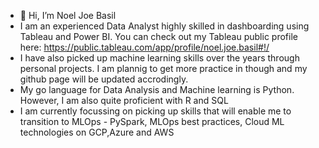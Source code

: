 - 👋 Hi, I’m Noel Joe Basil
- I am an experienced Data Analyst highly skilled in dashboarding using Tableau and Power BI. You can check out my Tableau public profile here: https://public.tableau.com/app/profile/noel.joe.basil#!/
- I have also picked up machine learning skills over the years through personal projects. I am plannig to get more practice in though and my github page will be updated accrodingly.
- My go language for Data Analysis and Machine learning is Python. However, I am also quite proficient with R and SQL
- I am currently focussing on picking up skills that will enable me to transition to MLOps - PySpark, MLOps best practices, Cloud ML technologies on GCP,Azure and AWS
